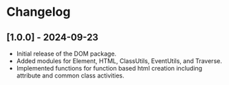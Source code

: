 # Changelog

## [1.0.0] - 2024-09-23
- Initial release of the DOM package.
- Added modules for Element, HTML, ClassUtils, EventUtils, and Traverse.
- Implemented functions for function based html creation including attribute and common class activities.